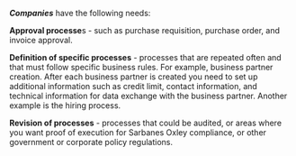 ***Companies*** have the following needs: 

**Approval processe**s - such as purchase requisition, purchase order, and invoice approval. 

**Definition of specific processes** - processes that are repeated often and that must follow specific business rules. For example, business partner creation. After each business partner is created you need to set up additional information such as credit limit, contact information, and technical information for data exchange with the business partner. Another example is the hiring process. 

**Revision of processes** - processes that could be audited, or areas where you want proof of execution for Sarbanes Oxley compliance, or other government or corporate policy regulations.